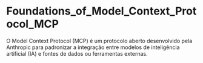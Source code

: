 # Foundations_of_Model_Context_Protocol_MCP
O Model Context Protocol (MCP) é um protocolo aberto desenvolvido pela Anthropic para padronizar a integração entre modelos de inteligência artificial (IA) e fontes de dados ou ferramentas externas.
